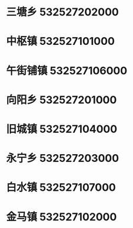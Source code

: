 # 三塘乡 532527202000
# 中枢镇 532527101000
# 午街铺镇 532527106000
# 向阳乡 532527201000
# 旧城镇 532527104000
# 永宁乡 532527203000
# 白水镇 532527107000
# 金马镇 532527102000
